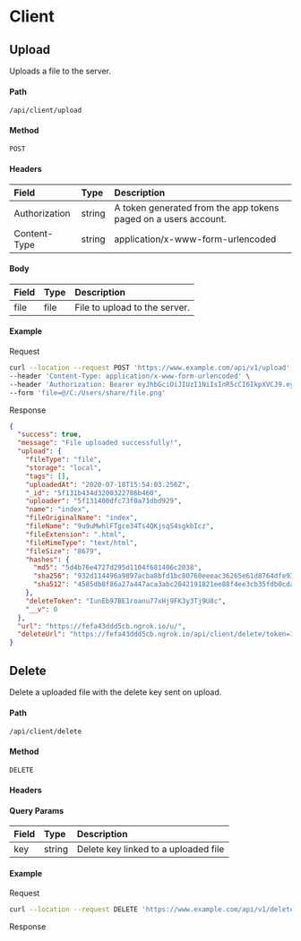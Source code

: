 # Client

## Upload

Uploads a file to the server.

#### Path

`/api/client/upload`

#### Method

`POST`

#### Headers

| Field         | Type   | Description                                                     |
| :------------ | :----- | :-------------------------------------------------------------- |
| Authorization | string | A token generated from the app tokens paged on a users account. |
| Content-Type  | string | application/x-www-form-urlencoded                               |

#### Body

| Field | Type | Description                   |
| :---- | :--- | :---------------------------- |
| file  | file | File to upload to the server. |

#### Example

Request

```sh
curl --location --request POST 'https://www.example.com/api/v1/upload' \
--header 'Content-Type: application/x-www-form-urlencoded' \
--header 'Authorization: Bearer eyJhbGciOiJIUzI1NiIsInR5cCI6IkpXVCJ9.eyJpYXQiOjE1ODE3ODgyNTUsImV4cCI6NDczNTM4ODI1NSwiaXNzIjoiU2hhcmUiLCJzdWIiOiI1ZTQwYjZiMmQyMjZlNTQxMmEyN2ZjYWYifQ.mvOQCoLIKhK-D2X4gedBnNGHJa5G8F9WjY4VTAEr4CI' \
--form 'file=@/C:/Users/share/file.png'
```

Response

```json
{
  "success": true,
  "message": "File uploaded successfully!",
  "upload": {
    "fileType": "file",
    "storage": "local",
    "tags": [],
    "uploadedAt": "2020-07-18T15:54:03.256Z",
    "_id": "5f131b434d3200322786b460",
    "uploader": "5f131400dfc73f0a71dbd929",
    "name": "index",
    "fileOriginalName": "index",
    "fileName": "9u9uMwhlFTgce34Ts4QKjsqS4sgkbIcz",
    "fileExtension": ".html",
    "fileMimeType": "text/html",
    "fileSize": "8679",
    "hashes": {
      "md5": "5d4b76e4727d295d1104f681406c2038",
      "sha256": "932d114496a9897acba8bfd1bc80760eeeac36265e61d8764dfe934ce5077d53",
      "sha512": "4585db8f86a27a447aca3abc2842191821ee88f4ee3cb35fdb0cdac4fc035f0097aca150704fa1d6f703f216fe0277708dce2585dddab9e47f6d9c04c75d159e"
    },
    "deleteToken": "IunEb97BE1roanu77xHj9FK3y3Tj9U8c",
    "__v": 0
  },
  "url": "https://fefa43ddd5cb.ngrok.io/u/",
  "deleteUrl": "https://fefa43ddd5cb.ngrok.io/api/client/delete/token=IunEb97BE1roanu77xHj9FK3y3Tj9U8c"
}
```

## Delete

Delete a uploaded file with the delete key sent on upload.

#### Path

`/api/client/delete`

#### Method

`DELETE`

#### Headers

#### Query Params

| Field | Type   | Description                          |
| :---- | :----- | :----------------------------------- |
| key   | string | Delete key linked to a uploaded file |

#### Example

Request

```sh
curl --location --request DELETE 'https://www.example.com/api/v1/delete?key='
```

Response

```json

```
